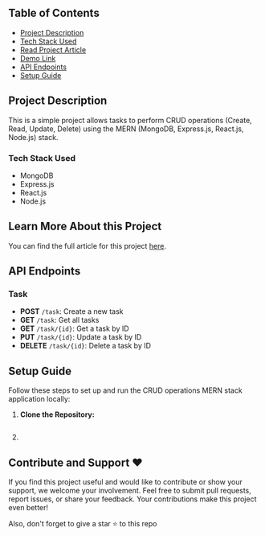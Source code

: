 ## Table of Contents

- [Project Description](#dproject-description)
- [Tech Stack Used](#tech-stack-used)
- [Read Project Article](#learn-more-about-this-project)
- [Demo Link](#demo-link)
- [API Endpoints](#api-endpoints)
- [Setup Guide](#setup-guide)

## Project Description

This is a simple project allows tasks to perform CRUD operations (Create, Read, Update, Delete) using the MERN (MongoDB, Express.js, React.js, Node.js) stack. 


### Tech Stack Used

- MongoDB
- Express.js
- React.js
- Node.js


## Learn More About this Project

You can find the full article for this project [here](https://www.notion.com).


## API Endpoints

### Task

- **POST** `/task`: Create a new task
- **GET** `/task`: Get all tasks
- **GET** `/task/{id}`: Get a task by ID
- **PUT** `/task/{id}`: Update a task by ID
- **DELETE** `/task/{id}`: Delete a task by ID

## Setup Guide

Follow these steps to set up and run the CRUD operations MERN stack application locally:

1. **Clone the Repository:**

   ```bash


   ```

2. 

## Contribute and Support ❤️

If you find this project useful and would like to contribute or show your support, we welcome your involvement. Feel free to submit pull requests, report issues, or share your feedback. Your contributions make this project even better!

Also, don't forget to give a star ⭐ to this repo
